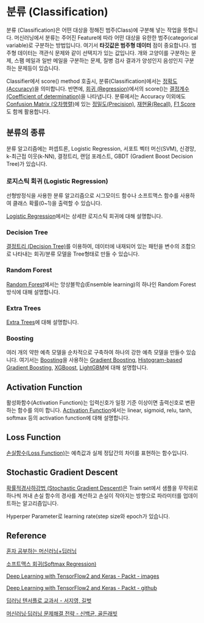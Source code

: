 # 분류 (Classification)

분류 (Classification)은 어떤 대상을 정해진 범주(Class)에 구분해 넣는 작업을 뜻합니다. 머신러닝에서 분류는 주어진 Feature에 따라 어떤 대상을 유한한 범주(categorical variable)로 구분하는 방법입니다. 여기서 **타깃값은 범주형 데이터** 점이 중요합니다. 범주형 데이터는 객관식 문제와 같이 선택지가 있는 값입니다. 개와 고양이를 구분하는 문제, 스팸 메일과 일반 메일을 구분하는 문제, 질병 검사 결과가 양성인지 음성인지 구분하는 문제등이 있습니다. 

Classifier에서 score() method 호출시, 분류(Classification)에서는 [정확도(Accuracy)](https://github.com/kyopark2014/ML-Algorithms/blob/main/confusion-matrix.md#accuracy)을 의미합니다. 반면에, [회귀 (Regression)](https://github.com/kyopark2014/ML-Algorithms/blob/main/regression.md)에서의 score()는 [결정계수(Coefficient of determination)](https://github.com/kyopark2014/ML-Algorithms/blob/main/evaluation.md#coefficient-of-determination)을 나타냅니다. 분류에서는 Accuracy 이외에도 [Confusion Matrix (오차행렬)](https://github.com/kyopark2014/ML-Algorithms/blob/main/confusion-matrix.md)에 있는 [정밀도(Precision)](https://github.com/kyopark2014/ML-Algorithms/blob/main/confusion-matrix.md#precision), [재현율(Recall)](https://github.com/kyopark2014/ML-Algorithms/blob/main/confusion-matrix.md#recall), [F1 Score](https://github.com/kyopark2014/ML-Algorithms/blob/main/confusion-matrix.md#f1-score)도 함께 활용합니다. 


## 분류의 종류

분류 알고리즘에는 퍼셉트론, Logistic Regression, 서포트 벡터 머신(SVM), 신경망, k-최근접 이웃(k-NN), 결정트리, 랜덤 포레스트, GBDT (Gradient Boost Decision Tree)가 있습니다. 

### 로지스틱 회귀 (Logistic Regression)

선형방정식을 사용한 분류 알고리즘으로 시그모이드 함수나 소프트맥스 함수를 사용하여 클래스 확률(0~1)을 출력할 수 있습니다. 

[Logistic Regression](https://github.com/kyopark2014/ML-Algorithms/blob/main/logistic-regression.md)에서는 상세한 로지스틱 회귀에 대해 설명합니다. 
 
### Decision Tree

[결정트리 (Decision Tree)](https://github.com/kyopark2014/ML-Algorithms/blob/main/decision-tree.md)를 이용하여, 데이터에 내재되어 있는 패턴을 변수의 조합으로 나타내는 회귀/분류 모델을 Tree형태로 만들 수 있습니다. 

### Random Forest

[Random Forest](https://github.com/kyopark2014/ML-Algorithms/blob/main/random-forest.md)에서는 앙상블학습(Ensemble learning)의 하나인 Random Forest 방식에 대해 설명합니다. 

### Extra Trees

[Extra Trees](https://github.com/kyopark2014/ML-Algorithms/blob/main/extra-trees.md)에 대해 설명합니다. 

### Boosting

여러 개의 약한 예측 모델을 순차적으로 구축하여 하나의 강한 예측 모델을 만들수 있습니다. 여기서는 [Boosting](https://github.com/kyopark2014/ML-Algorithms/blob/main/boosting.md)을 사용하는 [Gradient Boosting](https://github.com/kyopark2014/ML-Algorithms/blob/main/boosting.md#gradient-boosting), [Histogram-based Gradient Boosting](https://github.com/kyopark2014/ML-Algorithms/blob/main/boosting.md#histogram-based-gradient-boosting), [XGBoost](https://github.com/kyopark2014/ML-Algorithms/blob/main/boosting.md#xgboost-extreme-gradient-boost), [LightGBM](https://github.com/kyopark2014/ML-Algorithms/blob/main/boosting.md#lightgbm)에 대해 설명합니다. 




## Activation Function

활성화함수(Activation Function)는 입력신호가 일정 기준 이상이면 출력신호로 변환하는 함수를 의미 합니다. [Activation Function](https://github.com/kyopark2014/ML-Algorithms/blob/main/activation-function.md)에서는 linear, sigmoid, relu, tanh, softmax 등의 activation function에 대해 설명합니다.


## Loss Function

[손실함수(Loss Function)](https://github.com/kyopark2014/ML-Algorithms/blob/main/loss-function.md)는 예측값과 실제 정답간의 차이를 표현하는 함수입니다. 
 
## Stochastic Gradient Descent

[확률적경사하강법 (Stochastic Gradient Descent)](https://github.com/kyopark2014/ML-Algorithms/blob/main/stochastic-gradient-descent.md)은 Train set에서 샘플을 무작위로 하나씩 꺼내 손실 함수의 경사를 계산하고 손실이 작아지는 방향으로 파라미터를 업데이트하는 알고리즘입니다. 

Hyperper Parameter로 learning rate(step size와 epoch가 있습니다.


## Reference

[혼자 공부하는 머신러닝+딥러닝](https://github.com/rickiepark/hg-mldl)

[소프트맥스 회귀(Softmax Regression)](https://wikidocs.net/35476)

[Deep Learning with TensorFlow2 and Keras - Packt - images](https://static.packt-cdn.com/downloads/9781838823412_ColorImages.pdf)

[Deep Learning with TensorFlow2 and Keras - Packt - github](https://github.com/PacktPublishing/Deep-Learning-with-TensorFlow-2-and-Keras)

[딥러닝 텐서플로 교과서 - 서지영, 길벗](https://github.com/gilbutITbook/080263)

[머신러닝·딥러닝 문제해결 전략 - 신백균, 골든래빗](https://github.com/BaekKyunShin/musthave_mldl_problem_solving_strategy)
